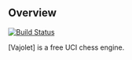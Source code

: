 ## Overview

[![Build Status](https://travis-ci.org/elcabesa/vajolet.svg?branch=master)](https://travis-ci.org/elcabesa/vajolet)


[Vajolet] is a free UCI chess engine.
